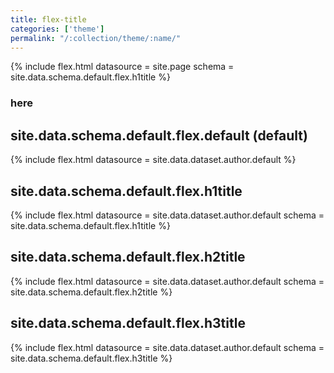 ```yaml
---
title: flex-title
categories: ['theme']
permalink: "/:collection/theme/:name/"
---
```

<!-- v1.2.121 pages/includes/flex-title.md-->

{% include flex.html datasource = site.page
                     schema = site.data.schema.default.flex.h1title %}

### here

## site.data.schema.default.flex.default (default)

{% include flex.html datasource = site.data.dataset.author.default %}

## site.data.schema.default.flex.h1title

{% include flex.html datasource = site.data.dataset.author.default
                       schema = site.data.schema.default.flex.h1title %}

## site.data.schema.default.flex.h2title

{% include flex.html datasource = site.data.dataset.author.default
                     schema = site.data.schema.default.flex.h2title %}

## site.data.schema.default.flex.h3title

{% include flex.html datasource = site.data.dataset.author.default
                       schema = site.data.schema.default.flex.h3title %}
